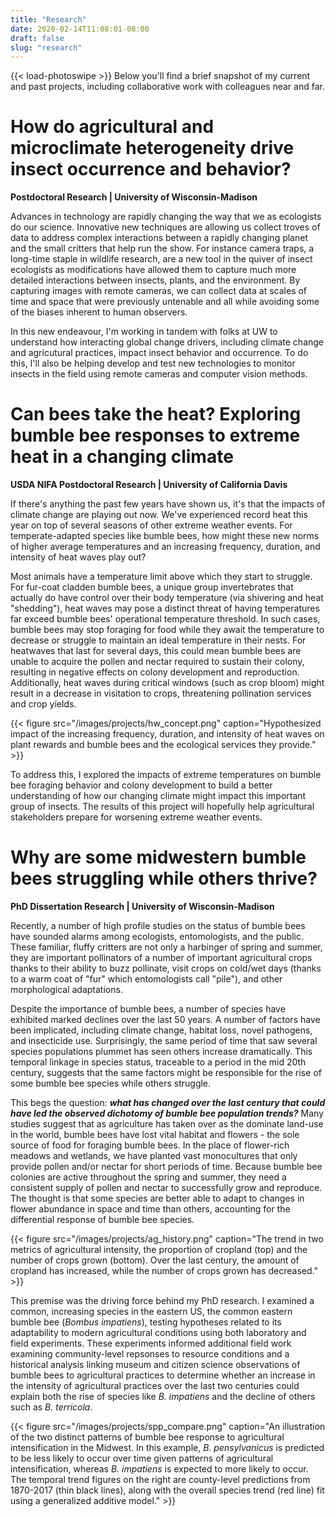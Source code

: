 ```yaml
---
title: "Research"
date: 2020-02-14T11:08:01-08:00
draft: false
slug: "research"
---
```

{{< load-photoswipe >}}
Below you'll find a brief snapshot of my current and past projects, including collaborative work with colleagues near and far.

# How do agricultural and microclimate heterogeneity drive insect occurrence and behavior?
**Postdoctoral Research | University of Wisconsin-Madison**

Advances in technology are rapidly changing the way that we as ecologists do our science. Innovative new techniques are allowing us collect troves of data to address complex interactions between a rapidly changing planet and the small critters that help run the show. For instance camera traps, a long-time staple in wildlife research, are a new tool in the quiver of insect ecologists as modifications have allowed them to capture much more detailed interactions between insects, plants, and the environment. By capturing images with remote cameras, we can collect data at scales of time and space that were previously untenable and all while avoiding some of the biases inherent to human observers. 

In this new endeavour, I'm working in tandem with folks at UW to understand how interacting global change drivers, including climate change and agricutural practices, impact insect behavior and occurrence. To do this, I'll also be helping develop and test new technologies to monitor insects in the field using remote cameras and computer vision methods.

# Can bees take the heat? Exploring bumble bee responses to extreme heat in a changing climate
**USDA NIFA Postdoctoral Research | University of California Davis**

If there's anything the past few years have shown us, it's that the impacts of climate change are playing out now. We've experienced record heat this year on top of several seasons of other extreme weather events. For temperate-adapted species like bumble bees, how might these new norms of higher average temperatures and an increasing frequency, duration, and intensity of heat waves play out?

Most animals have a temperature limit above which they start to struggle. For fur-coat cladden bumble bees, a unique group invertebrates that actually do have control over their body temperature (via shivering and heat "shedding"), heat waves may pose a distinct threat of having temperatures far exceed bumble bees' operational temperature threshold. In such cases, bumble bees may stop foraging for food while they await the temperature to decrease or struggle to maintain an ideal temperature in their nests. For heatwaves that last for several days, this could mean bumble bees are unable to acquire the pollen and nectar required to sustain their colony, resulting in negative effects on colony development and reproduction. Additionally, heat waves during critical windows (such as crop bloom) might result in a decrease in visitation to crops, threatening pollination services and crop yields.

{{< figure src="/images/projects/hw_concept.png" caption="Hypothesized impact of the increasing frequency, duration, and intensity of heat waves on plant rewards and bumble bees and the ecological services they provide." >}}

To address this, I explored the impacts of extreme temperatures on bumble bee foraging behavior and colony development to build a better understanding of how our changing climate might impact this important group of insects. The results of this project will hopefully help agricultural stakeholders prepare for worsening extreme weather events.

# Why are some midwestern bumble bees struggling while others thrive?
**PhD Dissertation Research | University of Wisconsin-Madison**

Recently, a number of high profile studies on the status of bumble bees have sounded alarms among ecologists, entomologists, and the public.  These familiar, fluffy critters are not only a harbinger of spring and summer, they are important pollinators of a number of important agricultural crops thanks to their ability to buzz pollinate, visit crops on cold/wet days (thanks to a warm coat of "fur" which entomologists call "pile"), and other morphological adaptations.

Despite the importance of bumble bees, a number of species have exhibited marked declines over the last 50 years.  A number of factors have been implicated, including climate change, habitat loss, novel pathogens, and insecticide use.  Surprisingly, the same period of time that saw several species populations plummet has seen others increase dramatically.  This temporal linkage in species status, traceable to a period in the mid 20th century, suggests that the same factors might be responsible for the rise of some bumble bee species while others struggle.

This begs the question: _**what has changed over the last century that could have led the observed dichotomy of bumble bee population trends?**_  Many studies suggest that as agriculture has taken over as the dominate land-use in the world, bumble bees have lost vital habitat and flowers - the sole source of food for foraging bumble bees.  In the place of flower-rich meadows and wetlands, we have planted vast monocultures that only provide pollen and/or nectar for short periods of time.  Because bumble bee colonies are active throughout the spring and summer, they need a consistent supply of pollen and nectar to successfully grow and reproduce.  The thought is that some species are better able to adapt to changes in flower abundance in space and time than others, accounting for the differential response of bumble bee species.

{{< figure src="/images/projects/ag_history.png" caption="The trend in two metrics of agricultural intensity, the proportion of cropland (top) and the number of crops grown (bottom).  Over the last century, the amount of cropland has increased, while the number of crops grown has decreased." >}}

This premise was the driving force behind my PhD research. I examined a common, increasing species in the eastern US, the common eastern bumble bee (_Bombus impatiens_), testing hypotheses related to its adaptability to modern agricultural conditions using both laboratory and field experiments.  These experiments informed additional field work examining community-level repsonses to resource conditions and a historical analysis linking museum and citizen science observations of bumble bees to agricultural practices to determine whether an increase in the intensity of agricultural practices over the last two centuries could explain both the rise of species like _B. impatiens_ and the decline of others such as _B. terricola_.

{{< figure src="/images/projects/spp_compare.png" caption="An illustration of the two distinct patterns of bumble bee response to agricultural intensification in the Midwest. In this example, _B. pensylvanicus_ is predicted to be less likely to occur over time given patterns of agricultural intensification, whereas _B. impatiens_ is expected to more likely to occur. The temporal trend figures on the right are county-level predictions from 1870-2017 (thin black lines), along with the overall species trend (red line) fit using a generalized additive model." >}}